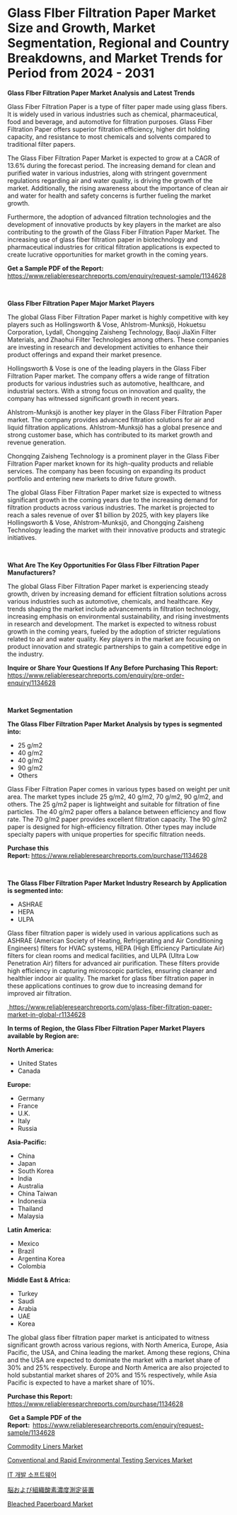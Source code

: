 <p><h1>Glass FIber Filtration Paper Market Size and Growth, Market Segmentation, Regional and Country Breakdowns, and Market Trends for Period from 2024 -  2031</h1></p><p><strong>Glass FIber Filtration Paper Market Analysis and Latest Trends</strong></p>
<p><p>Glass Fiber Filtration Paper is a type of filter paper made using glass fibers. It is widely used in various industries such as chemical, pharmaceutical, food and beverage, and automotive for filtration purposes. Glass Fiber Filtration Paper offers superior filtration efficiency, higher dirt holding capacity, and resistance to most chemicals and solvents compared to traditional filter papers.</p><p>The Glass Fiber Filtration Paper Market is expected to grow at a CAGR of 13.6% during the forecast period. The increasing demand for clean and purified water in various industries, along with stringent government regulations regarding air and water quality, is driving the growth of the market. Additionally, the rising awareness about the importance of clean air and water for health and safety concerns is further fueling the market growth.</p><p>Furthermore, the adoption of advanced filtration technologies and the development of innovative products by key players in the market are also contributing to the growth of the Glass Fiber Filtration Paper Market. The increasing use of glass fiber filtration paper in biotechnology and pharmaceutical industries for critical filtration applications is expected to create lucrative opportunities for market growth in the coming years.</p></p>
<p><strong>Get a Sample PDF of the Report:&nbsp;</strong> <a href="https://www.reliableresearchreports.com/enquiry/request-sample/1134628">https://www.reliableresearchreports.com/enquiry/request-sample/1134628</a></p>
<p>&nbsp;</p>
<p><strong>Glass FIber Filtration Paper Major Market Players</strong></p>
<p><p>The global Glass Fiber Filtration Paper market is highly competitive with key players such as Hollingsworth & Vose, Ahlstrom-Munksjö, Hokuetsu Corporation, Lydall, Chongqing Zaisheng Technology, Baoji JiaXin Filter Materials, and Zhaohui Filter Technologies among others. These companies are investing in research and development activities to enhance their product offerings and expand their market presence.</p><p>Hollingsworth & Vose is one of the leading players in the Glass Fiber Filtration Paper market. The company offers a wide range of filtration products for various industries such as automotive, healthcare, and industrial sectors. With a strong focus on innovation and quality, the company has witnessed significant growth in recent years.</p><p>Ahlstrom-Munksjö is another key player in the Glass Fiber Filtration Paper market. The company provides advanced filtration solutions for air and liquid filtration applications. Ahlstrom-Munksjö has a global presence and strong customer base, which has contributed to its market growth and revenue generation.</p><p>Chongqing Zaisheng Technology is a prominent player in the Glass Fiber Filtration Paper market known for its high-quality products and reliable services. The company has been focusing on expanding its product portfolio and entering new markets to drive future growth.</p><p>The global Glass Fiber Filtration Paper market size is expected to witness significant growth in the coming years due to the increasing demand for filtration products across various industries. The market is projected to reach a sales revenue of over $1 billion by 2025, with key players like Hollingsworth & Vose, Ahlstrom-Munksjö, and Chongqing Zaisheng Technology leading the market with their innovative products and strategic initiatives.</p></p>
<p>&nbsp;</p>
<p><strong>What Are The Key Opportunities For Glass FIber Filtration Paper Manufacturers?</strong></p>
<p><p>The global Glass Fiber Filtration Paper market is experiencing steady growth, driven by increasing demand for efficient filtration solutions across various industries such as automotive, chemicals, and healthcare. Key trends shaping the market include advancements in filtration technology, increasing emphasis on environmental sustainability, and rising investments in research and development. The market is expected to witness robust growth in the coming years, fueled by the adoption of stricter regulations related to air and water quality. Key players in the market are focusing on product innovation and strategic partnerships to gain a competitive edge in the industry.</p></p>
<p><strong>Inquire or Share Your Questions If Any Before Purchasing This Report:</strong> <a href="https://www.reliableresearchreports.com/enquiry/pre-order-enquiry/1134628">https://www.reliableresearchreports.com/enquiry/pre-order-enquiry/1134628</a></p>
<p>&nbsp;</p>
<p><strong>Market Segmentation</strong></p>
<p><strong>The Glass FIber Filtration Paper Market Analysis by types is segmented into:</strong></p>
<p><ul><li>25 g/m2</li><li>40 g/m2</li><li>40 g/m2</li><li>90 g/m2</li><li>Others</li></ul></p>
<p><p>Glass Fiber Filtration Paper comes in various types based on weight per unit area. The market types include 25 g/m2, 40 g/m2, 70 g/m2, 90 g/m2, and others. The 25 g/m2 paper is lightweight and suitable for filtration of fine particles. The 40 g/m2 paper offers a balance between efficiency and flow rate. The 70 g/m2 paper provides excellent filtration capacity. The 90 g/m2 paper is designed for high-efficiency filtration. Other types may include specialty papers with unique properties for specific filtration needs.</p></p>
<p><strong>Purchase this Report:&nbsp;</strong><a href="https://www.reliableresearchreports.com/purchase/1134628">https://www.reliableresearchreports.com/purchase/1134628</a></p>
<p>&nbsp;</p>
<p><strong>The Glass FIber Filtration Paper Market Industry Research by Application is segmented into:</strong></p>
<p><ul><li>ASHRAE</li><li>HEPA</li><li>ULPA</li></ul></p>
<p><p>Glass fiber filtration paper is widely used in various applications such as ASHRAE (American Society of Heating, Refrigerating and Air Conditioning Engineers) filters for HVAC systems, HEPA (High Efficiency Particulate Air) filters for clean rooms and medical facilities, and ULPA (Ultra Low Penetration Air) filters for advanced air purification. These filters provide high efficiency in capturing microscopic particles, ensuring cleaner and healthier indoor air quality. The market for glass fiber filtration paper in these applications continues to grow due to increasing demand for improved air filtration.</p></p>
<p><a href="https://www.reliableresearchreports.com/glass-fiber-filtration-paper-market-in-global-r1134628">&nbsp;https://www.reliableresearchreports.com/glass-fiber-filtration-paper-market-in-global-r1134628</a></p>
<p><strong>In terms of Region, the Glass FIber Filtration Paper Market Players available by Region are:</strong></p>
<p>
    <p> <strong> North America: </strong>
        <ul>
            <li>United States</li>
            <li>Canada</li>
        </ul>
        </p> 
    <p> <strong> Europe: </strong>
        <ul>
            <li>Germany</li>
            <li>France</li>
            <li>U.K.</li>
            <li>Italy</li>
            <li>Russia</li>
        </ul>
        </p> 
    <p> <strong> Asia-Pacific: </strong>
        <ul>
            <li>China</li>
            <li>Japan</li>
            <li>South Korea</li>
            <li>India</li>
            <li>Australia</li>
            <li>China Taiwan</li>
            <li>Indonesia</li>
            <li>Thailand</li>
            <li>Malaysia</li>
        </ul>
        </p> 
    <p> <strong> Latin America: </strong>
        <ul>
            <li>Mexico</li>
            <li>Brazil</li>
            <li>Argentina Korea</li>
            <li>Colombia</li>
        </ul>
        </p> 
    <p> <strong> Middle East & Africa: </strong>
        <ul>
            <li>Turkey</li>
            <li>Saudi</li>
            <li>Arabia</li>
            <li>UAE</li>
            <li>Korea</li>
        </ul>
    </p>
    </p>
<p><p>The global glass fiber filtration paper market is anticipated to witness significant growth across various regions, with North America, Europe, Asia Pacific, the USA, and China leading the market. Among these regions, China and the USA are expected to dominate the market with a market share of 30% and 25% respectively. Europe and North America are also projected to hold substantial market shares of 20% and 15% respectively, while Asia Pacific is expected to have a market share of 10%.</p></p>
<p><strong>Purchase this Report: </strong><a href="https://www.reliableresearchreports.com/purchase/1134628">https://www.reliableresearchreports.com/purchase/1134628</a></p>
<p>&nbsp;<strong>Get a Sample PDF of the Report:&nbsp;&nbsp;</strong><a href="https://www.reliableresearchreports.com/enquiry/request-sample/1134628">https://www.reliableresearchreports.com/enquiry/request-sample/1134628</a></p>
<p><strong></strong></p>
<p><p><a href="https://github.com/amirhossen31/Market-Research-Report-List-1/blob/main/commodity-liners-market.md">Commodity Liners Market</a></p><p><a href="https://medium.com/@thadnader_5170/conventional-and-rapid-environmental-testing-services-market-research-report-includes-analysis-on-d4b73b744796">Conventional and Rapid Environmental Testing Services Market</a></p><p><a href="https://github.com/TrevorKruvalis5678/Market-Research-Report-List-2/blob/main/1513731184085.md">IT 개발 소프트웨어</a></p><p><a href="https://github.com/LeoraEber/Market-Research-Report-List-2/blob/main/1863899126844.md">脳および組織酸素濃度測定装置</a></p><p><a href="https://medium.com/@pinkierau13/market-forecast-global-bleached-paperboard-trends-and-impact-analysis-2024-2031-by-application-bfedaf6eaa06">Bleached Paperboard Market</a></p></p>